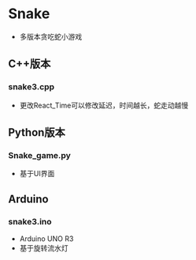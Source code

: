 # Snake
- 多版本贪吃蛇小游戏
## C++版本
### snake3.cpp
- 更改React_Time可以修改延迟，时间越长，蛇走动越慢
## Python版本
### Snake_game.py
- 基于UI界面
## Arduino
### snake3.ino
- Arduino UNO R3
- 基于旋转流水灯
